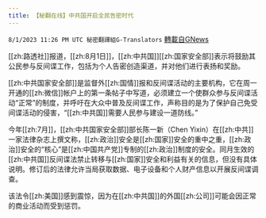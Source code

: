 ```yaml
---
title: 【秘翻在线】中共国开启全民告密时代
---
```

`8/1/2023 11:26 PM UTC 秘密翻譯組G-Translators` [轉載自GNews](https://gnews.org/articles/1510615)

[[zh:路透社]]报道，[[zh:8月1日]]，[[zh:中共国]][[zh:国家安全部]]表示将鼓励其公民参与反间谍工作，包括为个人告密创造渠道，并对他们进行表扬和奖励。

[[zh:中共国家安全部]]是监督外[[zh:国情]]报和反间谍活动的主要机构，它在周一开通的[[zh:微信]]帐户上的第一条帖子中写道，必须建立一个使群众参与反间谍活动“正常”的制度，并呼吁在大众中普及反间谍工作，声称目的是为了保护自己免受间谍活动的侵害，“[[zh:中共国]]需要人民参与建设一道防线。”

今年[[zh:7月]]，[[zh:中共国家安全部]]部长陈一新（Chen Yixin）在[[zh:中共]]一家法律杂志上撰文称，[[zh:政治]]安全是[[zh:国家]]安全的重中之重，[[zh:政治]]安全的“核心”是[[zh:中国共产党]]专制的[[zh:政治]]制度的安全。同月生效的[[zh:中共国]]反间谍法禁止转移与[[zh:国家]]安全和利益有关的信息，但没有具体说明。修订后的法律允许当局获取数据、电子设备和个人财产信息以开展反间谍调查。

该法令[[zh:美国]]感到震惊，因为在[[zh:中共国]]的外国[[zh:公司]]可能会因正常的商业活动而受到惩罚。
